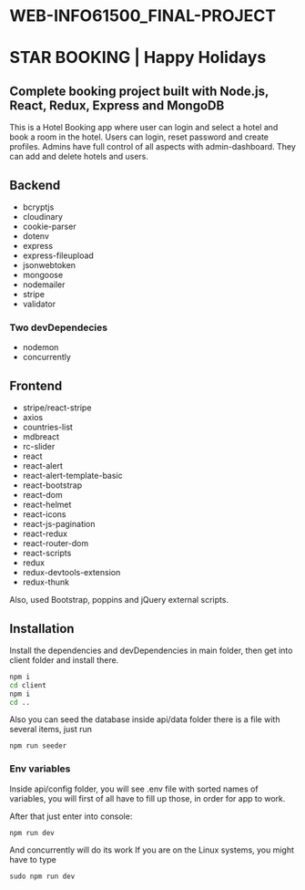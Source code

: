 # WEB-INFO61500_FINAL-PROJECT

# STAR BOOKING | Happy Holidays

## Complete booking project built with Node.js, React, Redux, Express and MongoDB

This is a Hotel Booking app where user can login and select a hotel and book a room in the hotel.
Users can login, reset password and create profiles. Admins have full control of all aspects with admin-dashboard. They can add and delete hotels and users.

## Backend

- bcryptjs
- cloudinary
- cookie-parser
- dotenv
- express
- express-fileupload
- jsonwebtoken
- mongoose
- nodemailer
- stripe
- validator

### Two devDependecies

- nodemon
- concurrently

## Frontend

- stripe/react-stripe
- axios
- countries-list
- mdbreact
- rc-slider
- react
- react-alert
- react-alert-template-basic
- react-bootstrap
- react-dom
- react-helmet
- react-icons
- react-js-pagination
- react-redux
- react-router-dom
- react-scripts
- redux
- redux-devtools-extension
- redux-thunk

Also, used Bootstrap, poppins and jQuery external scripts.

## Installation

Install the dependencies and devDependencies in main folder, then get into
client folder and install there.

```sh
npm i
cd client
npm i
cd ..
```

Also you can seed the database inside api/data folder there is a file with
several items, just run

```
npm run seeder
```

### Env variables

Inside api/config folder, you will see .env file with sorted names of variables,
you will first of all have to fill up those, in order for app to work.

After that just enter into console:

```
npm run dev
```

And concurrently will do its work If you are on the Linux systems, you might
have to type

```
sudo npm run dev
```
